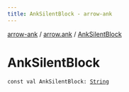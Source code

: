```yaml
---
title: AnkSilentBlock - arrow-ank
---
```


[arrow-ank](../index.html) / [arrow.ank](index.html) / [AnkSilentBlock](./-ank-silent-block.html)

# AnkSilentBlock

`const val AnkSilentBlock: `[`String`](https://kotlinlang.org/api/latest/jvm/stdlib/kotlin/-string/index.html)